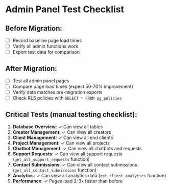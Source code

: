 # Admin Panel Test Checklist

## Before Migration:
- [ ] Record baseline page load times
- [ ] Verify all admin functions work
- [ ] Export test data for comparison

## After Migration:
- [ ] Test all admin panel pages
- [ ] Compare page load times (expect 50-70% improvement)
- [ ] Verify data matches pre-migration exports
- [ ] Check RLS policies with `SELECT * FROM pg_policies`

## Critical Tests (manual testing checklist):

1. **Database Overview**: ✓ Can view all tables
2. **Creator Management**: ✓ Can view all creators
3. **Client Management**: ✓ Can view all end clients
4. **Project Management**: ✓ Can view all projects
5. **Chatbot Management**: ✓ Can view all chatbots and requests
6. **Support Requests**: ✓ Can view all support requests (`get_all_support_requests` function)
7. **Contact Submissions**: ✓ Can view all contact submissions (`get_all_contact_submissions` function)
8. **Analytics**: ✓ Can view all analytics data (`get_client_analytics` function)
9. **Performance**: ✓ Pages load 2-3x faster than before